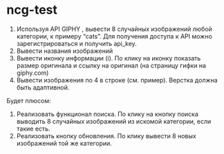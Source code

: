 # ncg-test

1. Используя API GIPHY , вывести 8 случайных изображений любой категории, к примеру “cats”. Для получения доступа к API можно зарегистрироваться и получить api_key.
2. Вывести названия изображений
3. Вывести иконку информации (i). По клику на иконку показать размер оригинала и ссылку на оригинал (на страницу гифки на giphy.com) 
4. Вывести изображения по 4 в строке (см. пример). Верстка должна быть адаптивной.

Будет плюсом:
1. Реализовать функционал поиска. По клику на кнопку поиска выводить 8 случайных изображений из искомой категории, если такие есть.
2. Реализовать кнопку обновления. По клику вывести 8 новых изображений той же категории.

